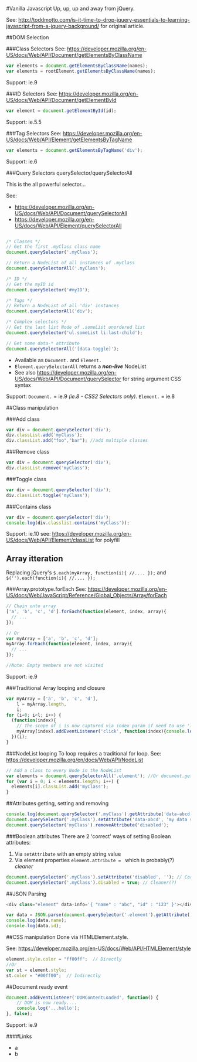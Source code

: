 #Vanilla Javascript
Up, up, up and away from jQuery.

See: http://toddmotto.com/is-it-time-to-drop-jquery-essentials-to-learning-javascript-from-a-jquery-background/ for original article.

##DOM Selection

###Class Selectors
See: https://developer.mozilla.org/en-US/docs/Web/API/Document/getElementsByClassName
```javascript
var elements = document.getElementsByClassName(names);
var elements = rootElement.getElementsByClassName(names);
```
Support: ie.9


###ID Selectors
See: https://developer.mozilla.org/en-US/docs/Web/API/Document/getElementById
```javascript
var element = document.getElementById(id);
```
Support: ie.5.5


###Tag Selectors
See: https://developer.mozilla.org/en-US/docs/Web/API/Element/getElementsByTagName
```javascript
var elements = document.getElementsByTagName('div');
```
Support: ie.6


###Query Selectors
querySelector/querySelectorAll

This is the all powerful selector...

See:
- https://developer.mozilla.org/en-US/docs/Web/API/Document/querySelectorAll
- https://developer.mozilla.org/en-US/docs/Web/API/Element/querySelectorAll

```javascript

/* Classes */
// Get the first .myClass class name
document.querySelector('.myClass');

// Return a NodeList of all instances of .myClass
document.querySelectorAll('.myClass');

/* ID */
// Get the myID id
document.querySelector('#myID');

/* Tags */
// Return a NodeList of all 'div' instances
document.querySelectorAll('div');

/* Complex selectors */
// Get the last list Node of .someList unordered list
document.querySelector('ul.someList li:last-child');

// Get some data-* attribute
document.querySelectorAll('[data-toggle]');
```

- Available as ```Document.``` and ```Element.```
- ```Element.querySelectorAll``` returns a **_non-live_** NodeList
- See also https://developer.mozilla.org/en-US/docs/Web/API/Document/querySelector for string argument CSS syntax

Support: ```Document.``` = ie.9 *(ie.8 - CSS2 Selectors only)*. ```Element.``` = ie.8





##Class manipulation

###Add class
```javascript
var div = document.querySelector('div');
div.classList.add('myClass');
div.classList.add("foo","bar"); //add multiple classes
```


###Remove class
```javascript
var div = document.querySelector('div');
div.classList.remove('myClass');
```


###Toggle class
```javascript
var div = document.querySelector('div');
div.classList.toggle('myClass');
```


###Contains class
```javascript
var div = document.querySelector('div');
console.log(div.classlist.contains('myClass'));
```
Support: ie.10 see: https://developer.mozilla.org/en-US/docs/Web/API/Element/classList for polyfill


## Array itteration

Replacing jQuery's ```$.each(myArray, function(i){ //.... });``` and ```$('').each(function(i){ //.... });```


###Array.prototype.forEach
See: https://developer.mozilla.org/en-US/docs/Web/JavaScript/Reference/Global_Objects/Array/forEach

```javascript
// Chain onto array
['a', 'b', 'c', 'd'].forEach(function(element, index, array){
  // ...
});

// Or
var myArray = ['a', 'b', 'c', 'd'];
myArray.forEach(function(element, index, array){
  // ...
});

//Note: Empty members are not visited
```
Support: ie.9


###Traditional Array looping and closure
```javascript
var myArray = ['a', 'b', 'c', 'd'],
    l = myArray.length,
    i;
for (i=0; i<l; i++) {
  (function(index){
    // The scope of i is now captured via index param if need to use 'later' in event handlers e.g.
    myArray[index].addEventListener('click', function(index){console.log(index);}, false);
  })(i);
}
```


###NodeList looping
To loop requires a traditional for loop.
See: https://developer.mozilla.org/en/docs/Web/API/NodeList
```javascript
// Add a class to every Node in the NodeList
var elements = document.querySelectorAll('.element'); //Or document.getElementsByClassName('element');
for (var i = 0; i < elements.length; i++) {
  elements[i].classList.add('myClass');
}
```


##Attributes getting, setting and removing

```javascript
console.log(document.querySelector('.myClass').getAttribute('data-abcd'));
document.querySelector('.myClass').setAttribute('data-abcd', 'my data string');
document.querySelector('myClass').removeAttribute('disabled');
```

###Boolean attributes
There are 2 'correct' ways of setting Boolean attributes:
1. Via ```setAttribute``` with an empty string value
2. Via element properties ```element.attribute = ``` which is probably(?) *cleaner*

```javascript
document.querySelector('.myClass').setAttribute('disabled', ''); // Correct
document.querySelector('.myClass').disabled = true; // Cleaner(?)
```


##JSON Parsing
```javascript
<div class="element" data-info='{ "name" : "abc", "id" : "123" }'></div>

var data = JSON.parse(document.querySelector('.element').getAttribute('data-info'));
console.log(data.name);
console.log(data.id);
```

##CSS manipulation
Done via HTMLElement.style.

See: https://developer.mozilla.org/en-US/docs/Web/API/HTMLElement/style

```javascript
element.style.color = "ff00ff";  // Directly
//Or
var st = element.style;
st.color = "#00ff00";  // Indirectly
```

##Document ready event
```javascript
document.addEventListener('DOMContentLoaded', function() {
    // DOM is now ready....
    console.log('...hello');
}, false);
```
Support: ie.9

####Links
- a
- b
